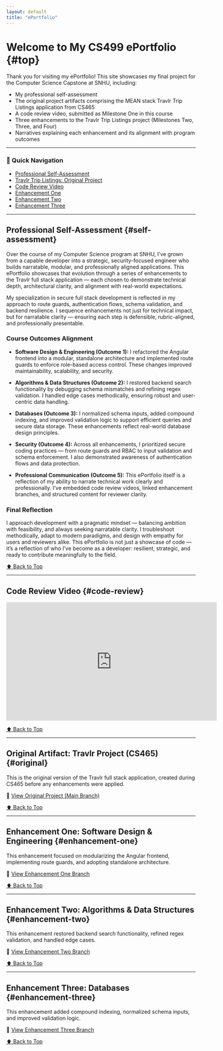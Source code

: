 ```yaml
---
layout: default
title: "ePortfolio"
---
```


# Welcome to My CS499 ePortfolio {#top}

Thank you for visiting my ePortfolio! This site showcases my final project for the Computer Science Capstone at SNHU, including:

- My professional self-assessment
- The original project artifacts comprising the MEAN stack Travlr Trip Listings application from CS465
- A code review video, submitted as Milestone One in this course
- Three enhancements to the Travlr Trip Listings project (Milestones Two, Three, and Four)
- Narratives explaining each enhancement and its alignment with program outcomes

---

### 🔗 Quick Navigation

- [Professional Self-Assessment](#self-assessment)
- [Travlr Trip Listings: Original Project](#original)
- [Code Review Video](#code-review)
- [Enhancement One](#enhancement-one)
- [Enhancement Two](#enhancement-two)
- [Enhancement Three](#enhancement-three)

---

## Professional Self-Assessment {#self-assessment}

Over the course of my Computer Science program at SNHU, I’ve grown from a capable developer into a strategic, security-focused engineer who builds narratable, modular, and professionally aligned applications. This ePortfolio showcases that evolution through a series of enhancements to the Travlr full stack application — each chosen to demonstrate technical depth, architectural clarity, and alignment with real-world expectations.

My specialization in secure full stack development is reflected in my approach to route guards, authentication flows, schema validation, and backend resilience. I sequence enhancements not just for technical impact, but for narratable clarity — ensuring each step is defensible, rubric-aligned, and professionally presentable.

### Course Outcomes Alignment

- **Software Design & Engineering (Outcome 1):** I refactored the Angular frontend into a modular, standalone architecture and implemented route guards to enforce role-based access control. These changes improved maintainability, scalability, and security.

- **Algorithms & Data Structures (Outcome 2):** I restored backend search functionality by debugging schema mismatches and refining regex validation. I handled edge cases methodically, ensuring robust and user-centric data handling.

- **Databases (Outcome 3):** I normalized schema inputs, added compound indexing, and improved validation logic to support efficient queries and secure data storage. These enhancements reflect real-world database design principles.

- **Security (Outcome 4):** Across all enhancements, I prioritized secure coding practices — from route guards and RBAC to input validation and schema enforcement. I also demonstrated awareness of authentication flows and data protection.

- **Professional Communication (Outcome 5):** This ePortfolio itself is a reflection of my ability to narrate technical work clearly and professionally. I’ve embedded code review videos, linked enhancement branches, and structured content for reviewer clarity.

### Final Reflection

I approach development with a pragmatic mindset — balancing ambition with feasibility, and always seeking narratable clarity. I troubleshoot methodically, adapt to modern paradigms, and design with empathy for users and reviewers alike. This ePortfolio is not just a showcase of code — it’s a reflection of who I’ve become as a developer: resilient, strategic, and ready to contribute meaningfully to the field.

[⬆️ Back to Top](#top)

---

## Code Review Video {#code-review}

<iframe width="560" height="315" src="https://www.youtube.com/embed/OFDothTvoj4" title="Travlr Project Code Review" frameborder="0" allowfullscreen></iframe>

[⬆️ Back to Top](#top)

---

## Original Artifact: Travlr Project (CS465) {#original}

This is the original version of the Travlr full stack application, created during CS465 before any enhancements were applied.

🔗 <a href="https://github.com/joselgarza/cs465-fullstack/tree/main" target="_blank">View Original Project (Main Branch)</a>

[⬆️ Back to Top](#top)

---

## Enhancement One: Software Design & Engineering {#enhancement-one}

This enhancement focused on modularizing the Angular frontend, implementing route guards, and adopting standalone architecture.

🔗 <a href="https://github.com/joselgarza/cs465-fullstack/tree/enhancement-one" target="_blank">View Enhancement One Branch</a>

[⬆️ Back to Top](#top)

---

## Enhancement Two: Algorithms & Data Structures {#enhancement-two}

This enhancement restored backend search functionality, refined regex validation, and handled edge cases.

🔗 <a href="https://github.com/joselgarza/cs465-fullstack/tree/enhancement-two" target="_blank">View Enhancement Two Branch</a>

[⬆️ Back to Top](#top)

---

## Enhancement Three: Databases {#enhancement-three}

This enhancement added compound indexing, normalized schema inputs, and improved validation logic.

🔗 <a href="https://github.com/joselgarza/cs465-fullstack/tree/enhancement-three" target="_blank">View Enhancement Three Branch</a>

[⬆️ Back to Top](#top)
